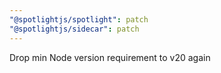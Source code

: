 ```yaml
---
"@spotlightjs/spotlight": patch
"@spotlightjs/sidecar": patch
---
```


Drop min Node version requirement to v20 again
